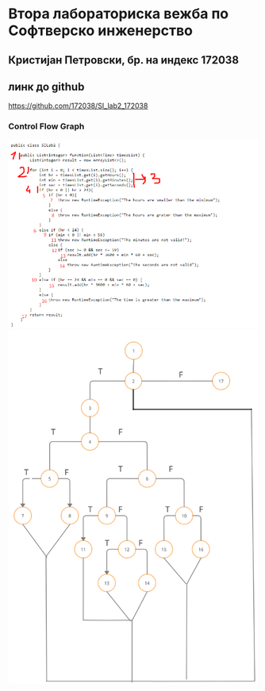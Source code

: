 # Втора лабораториска вежба по Софтверско инженерство

## Кристијан Петровски, бр. на индекс 172038
## линк до github
https://github.com/172038/SI_lab2_172038

### Control Flow Graph

![This is an image.](https://github.com/172038/SI_lab2_172038/blob/main/numeracija.png)
![This is an image.](https://github.com/172038/SI_lab2_172038/blob/main/cnf.png)

